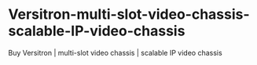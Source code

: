 # Versitron-multi-slot-video-chassis-scalable-IP-video-chassis
Buy Versitron | multi-slot video chassis | scalable IP video chassis
